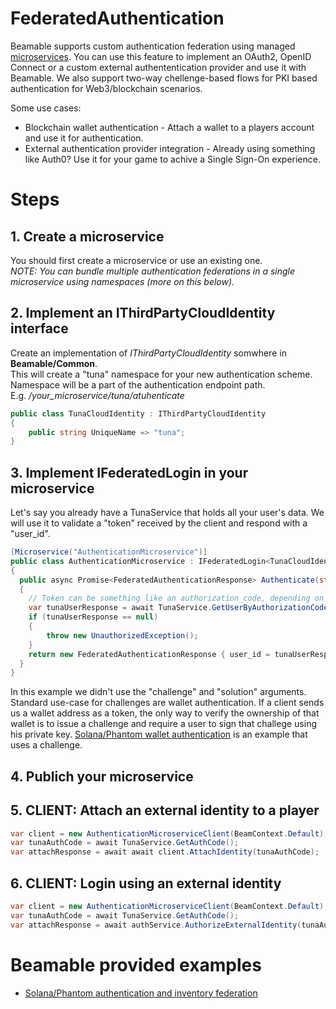 # FederatedAuthentication
Beamable supports custom authentication federation using managed [microservices](https://docs.beamable.com/docs/microservices-feature-overview). You can use this feature to implement an OAuth2, OpenID Connect or a custom external authententication provider and use it with Beamable. We also support two-way chellenge-based flows for PKI based authentication for Web3/blockchain scenarios.  
  
Some use cases:
- Blockchain wallet authentication - Attach a wallet to a players account and use it for authentication.
- External authentication provider integration - Already using something like Auth0? Use it for your game to achive a Single Sign-On experience.

# Steps

## 1. Create a microservice
You should first create a microservice or use an existing one.  
*NOTE: You can bundle multiple authentication federations in a single microservice using namespaces (more on this below).*

## 2. Implement an IThirdPartyCloudIdentity interface
Create an implementation of *IThirdPartyCloudIdentity* somwhere in **Beamable/Common**.  
This will create a "tuna" namespace for your new authentication scheme. Namespace will be a part of the authentication endpoint path.   
E.g. */your_microservice/tuna/atuhenticate*

```csharp
public class TunaCloudIdentity : IThirdPartyCloudIdentity
{
	public string UniqueName => "tuna";
}
```

## 3. Implement IFederatedLogin<TunaCloudIdentity> in your microservice
Let's say you already have a TunaService that holds all your user's data. We will use it to validate a "token" received by the client and respond with a "user_id".
```csharp
[Microservice("AuthenticationMicroservice")]
public class AuthenticationMicroservice : IFederatedLogin<TunaCloudIdentity>
{
  public async Promise<FederatedAuthenticationResponse> Authenticate(string token, string challenge, string solution)
  {
    // Token can be something like an authorization_code, depending on your client and service implementations
    var tunaUserResponse = await TunaService.GetUserByAuthorizationCode(token);
    if (tunaUserResponse == null)
    {
        throw new UnauthorizedException();
    }
    return new FederatedAuthenticationResponse { user_id = tunaUserResponse.userId };
  }
}
```
In this example we didn't use the "challenge" and "solution" arguments. Standard use-case for challenges are wallet authentication. If a client sends us a wallet address as a token, the only way to verify the ownership of that wallet is to issue a challenge and require a user to sign that challege using his private key. [Solana/Phantom wallet authentication](https://github.com/beamable/solana-example) is an example that uses a challenge.

## 4. Publich your microservice

## 5. CLIENT: Attach an external identity to a player
```csharp
var client = new AuthenticationMicroserviceClient(BeamContext.Default);
var tunaAuthCode = await TunaService.GetAuthCode();
var attachResponse = await await client.AttachIdentity(tunaAuthCode);
```

## 6. CLIENT: Login using an external identity
```csharp
var client = new AuthenticationMicroserviceClient(BeamContext.Default);
var tunaAuthCode = await TunaService.GetAuthCode();
var attachResponse = await authService.AuthorizeExternalIdentity(tunaAuthCode);
```

# Beamable provided examples
- [Solana/Phantom authentication and inventory federation](https://github.com/beamable/solana-example)